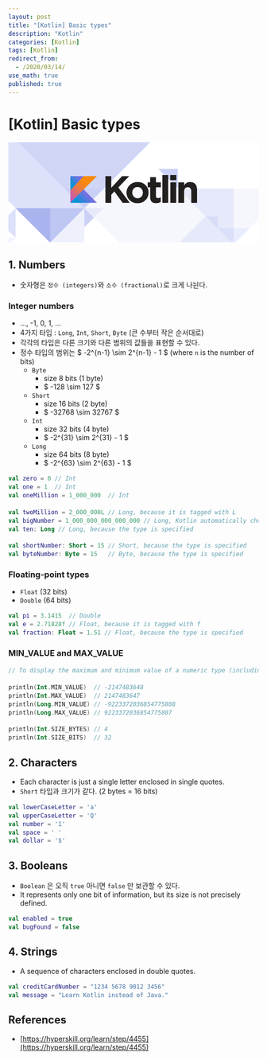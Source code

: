 ```yaml
---
layout: post
title: "[Kotlin] Basic types"
description: "Kotlin"
categories: [Kotlin]
tags: [Kotlin]
redirect_from:
  - /2020/03/14/
use_math: true
published: true
---
```


# [Kotlin] Basic types

<img src="/assets/images/posts/logos/kotlin_800x320.png">

## 1. Numbers

- 숫자형은 `정수 (integers)`와 `소수 (fractional)`로 크게 나뉜다.

### Integer numbers

- ..., -1, 0, 1, ...
- 4가지 타입 : `Long`, `Int`, `Short`, `Byte` (큰 수부터 작은 순서대로)
- 각각의 타입은 다른 크기와 다른 범위의 값들을 표현할 수 있다.
- 정수 타입의 범위는 $ -2^{n-1} \sim 2^{n-1} - 1 $ (where `n` is the number of bits)
  - `Byte`
    - size 8 bits (1 byte)
    - $ -128 \sim 127 $
  - `Short`
    - size 16 bits (2 byte)
    - $ -32768 \sim 32767 $
  - `Int`
    - size 32 bits (4 byte)
    - $ -2^{31} \sim 2^{31} - 1 $
  - `Long`
    - size 64 bits (8 byte)
    - $ -2^{63} \sim 2^{63} - 1 $

```kotlin
val zero = 0 // Int
val one = 1  // Int
val oneMillion = 1_000_000  // Int

val twoMillion = 2_000_000L // Long, because it is tagged with L
val bigNumber = 1_000_000_000_000_000 // Long, Kotlin automatically choose it (Int is too small)
val ten: Long // Long, because the type is specified

val shortNumber: Short = 15 // Short, because the type is specified
val byteNumber: Byte = 15   // Byte, because the type is specified
```

### Floating-point types

- `Float` (32 bits)
- `Double` (64 bits)

```kotlin
val pi = 3.1415  // Double
val e = 2.71828f // Float, because it is tagged with f
val fraction: Float = 1.51 // Float, because the type is specified
```

### MIN_VALUE and MAX_VALUE

```kotlin
// To display the maximum and minimum value of a numeric type (including Double and Float)

println(Int.MIN_VALUE)  // -2147483648
println(Int.MAX_VALUE)  // 2147483647
println(Long.MIN_VALUE) // -9223372036854775808
println(Long.MAX_VALUE) // 9223372036854775807

println(Int.SIZE_BYTES) // 4
println(Int.SIZE_BITS)  // 32
```

## 2. Characters

- Each character is just a single letter enclosed in single quotes.
- `Short` 타입과 크기가 같다. (2 bytes = 16 bits)

```kotlin
val lowerCaseLetter = 'a'
val upperCaseLetter = 'Q'
val number = '1'
val space = ' '
val dollar = '$'
```

## 3. Booleans

- `Boolean` 은 오직 `true` 아니면 `false` 만 보관할 수 있다.
- It represents only one bit of information, but its size is not precisely defined.

```kotlin
val enabled = true
val bugFound = false
```

## 4. Strings

- A sequence of characters enclosed in double quotes.

```kotlin
val creditCardNumber = "1234 5678 9012 3456"
val message = "Learn Kotlin instead of Java."
```

## References

- [https://hyperskill.org/learn/step/4455](https://hyperskill.org/learn/step/4455)
